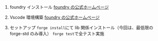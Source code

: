 1. foundry インストール
   [foundry の公式ホームページ](https://book.getfoundry.sh/getting-started/installation)

2. Vscode 環境構築
   [foundry の公式ホームページ](https://book.getfoundry.sh/config/vscode)

3. セットアップ
   `forge install`にて lib 関係インストール（今回は、最低限の forge-std のみ導入）
   `forge test`で全テスト実施
